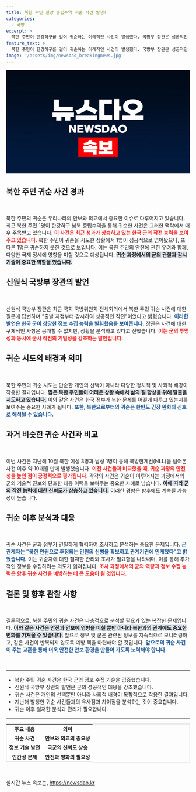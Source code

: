 ```yaml
---
title: 북한 주민 한강 중립수역 귀순 사건 발생!
categories:
  - 국방
excerpt: >
  북한 주민이 한강하구를 걸어 귀순하는 이례적인 사건이 발생했다. 국방부 장관은 성공적인 작전이라며 이 귀순을 유도한 감시에 대한 조사를 진행하고 있다고 밝혔다.
feature_text: >
  북한 주민이 한강하구를 걸어 귀순하는 이례적인 사건이 발생했다. 국방부 장관은 성공적인 작전이라며 이 귀순을 유도한 감시에 대한 조사를 진행하고 있다고 밝혔다.
image: '/assets/img/newsdao_breakingnews.jpg'
---
```


<p><img src="/assets/img/newsdao_breakingnews.jpg" alt="bookingtag 속보" /></p>

<h2 data-ke-size="size26">북한 주민 귀순 사건 경과</h2>

<p data-ke-size="size16">&nbsp;</p>

<p>북한 주민의 귀순은 우리나라의 안보와 외교에서 중요한 이슈로 다루어지고 있습니다. 최근 북한 주민 1명이 한강하구 남북 중립수역을 통해 귀순한 사건은 그러한 맥락에서 매우 주목받고 있습니다. <b><span style="color: #ee2323;">이 사건은 최근 성과가 상승하고 있는 한국 군의 작전 능력을 보여주고 있습니다.</span></b> 북한 주민이 귀순을 시도한 상황에서 1명이 성공적으로 넘어왔으나, 또 다른 1명은 귀순하지 못한 것으로 보입니다. 이는 북한 주민의 안전에 관한 우려와 함께, 다양한 국제 정세에 영향을 미칠 것으로 예상됩니다. <b><span style="background-color: #21538527;">귀순 과정에서의 군의 관찰과 감시 기술이 중요한 역할을 했습니다.</span></b> </p>

<h2 data-ke-size="size26">신원식 국방부 장관의 발언</h2>

<p data-ke-size="size16">&nbsp;</p>

<p>신원식 국방부 장관은 최근 국회 국방위원회 전체회의에서 북한 주민 귀순 사건에 대한 질문에 답변하며 "출발 지점부터 감시하여 성공적인 작전"이었다고 밝혔습니다. <b><span style="color: #1a5490;">이러한 발언은 한국 군이 상당한 정보 수집 능력을 발휘했음을 보여줍니다.</span></b> 장관은 사건에 대한 구체적인 사항은 공개할 수 없지만, 상황을 분석하고 있다고 전했습니다. <b><span style="color: #ee2323;">이는 군의 투명성과 동시에 군사 작전의 기밀성을 강조하는 발언입니다.</span></b> </p>

<h2 data-ke-size="size26">귀순 시도의 배경과 의미</h2>

<p data-ke-size="size16">&nbsp;</p>

<p>북한 주민의 귀순 시도는 단순한 개인의 선택이 아니라 다양한 정치적 및 사회적 배경이 작용한 결과입니다. <b><span style="background-color: #21538527;">많은 북한 주민들이 어려운 상황 속에서 삶의 질 향상을 위해 탈출을 시도하고 있습니다.</span></b> 이와 같은 사건은 한국 정부가 북한 문제를 어떻게 다루고 있는지를 보여주는 중요한 사례가 됩니다. <b><span style="color: #1a5490;">또한, 북한으로부터의 귀순은 한반도 긴장 완화의 신호로 해석될 수 있습니다.</span></b> </p>

<h2 data-ke-size="size26">과거 비슷한 귀순 사건과 비교</h2>

<p data-ke-size="size16">&nbsp;</p>

<p>이번 사건은 지난해 10월 북한 여성 3명과 남성 1명이 동해 북방한계선(NLL)을 넘어온 사건 이후 약 10개월 만에 발생했습니다. <b><span style="color: #ee2323;">이전 사건들과 비교했을 때, 귀순 과정의 안전성을 높인 점이 긍정적으로 평가됩니다.</span></b> 각각의 사건은 귀순이 이루어지는 과정에서의 군의 기술적 진보와 단호한 대응 이력을 보여주는 중요한 사례로 남습니다. <b><span style="background-color: #21538527;">이에 따라 군의 작전 능력에 대한 신뢰도가 상승하고 있습니다.</span></b> 이러한 경향은 향후에도 계속될 가능성이 높습니다. </p>

<h2 data-ke-size="size26">귀순 이후 분석과 대응</h2>

<p data-ke-size="size16">&nbsp;</p>

<p>귀순 사건은 군과 정부가 긴밀하게 협력하여 조사하고 분석하는 중요한 문제입니다. <b><span style="color: #1a5490;">군 관계자는 "북한 인원으로 추정되는 인원의 신병을 확보하고 관계기관에 인계했다"고 밝혔습니다.</span></b> 이는 귀순자에 대한 철저한 관리와 조사가 필요함을 나타내며, 이를 통해 추가적인 정보를 수집하려는 의도가 읽혀집니다. <b><span style="color: #ee2323;">조사 과정에서의 군의 역량과 정보 수집 능력은 향후 귀순 사건을 예방하는 데 큰 도움이 될 것입니다.</span></b> </p>

<h2 data-ke-size="size26">결론 및 향후 관찰 사항</h2>

<p data-ke-size="size16">&nbsp;</p>

<p>결론적으로, 북한 주민의 귀순 사건은 다층적으로 분석할 필요가 있는 복잡한 문제입니다. <b><span style="background-color: #21538527;">이와 같은 사건은 안전과 안보에 영향을 미칠 뿐만 아니라 북한과의 관계에도 중요한 변화를 가져올 수 있습니다.</span></b> 앞으로 정부 및 군은 관련된 정보를 지속적으로 모니터링하고, 같은 사건이 반복되지 않도록 예방 책을 마련해야 할 것입니다. <b><span style="color: #1a5490;">앞으로의 귀순 사건이 주는 교훈을 통해 더욱 안전한 안보 환경을 만들어 가도록 노력해야 합니다.</span></b> </p>

<p data-ke-size="size16">&nbsp;</p>

<hr style="border: 1px solid #ccc;"/>

<ul>
    <li>북한 주민 귀순 사건은 한국 군의 정보 수집 기술을 입증했습니다.</li>
    <li>신원식 국방부 장관의 발언은 군의 성공적인 대응을 강조했습니다.</li>
    <li>귀순 사건은 개인의 선택뿐만 아니라 사회적 배경이 복합적으로 작용한 결과입니다.</li>
    <li>지난해 발생한 귀순 사건들과의 유사점과 차이점을 분석하는 것이 중요합니다.</li>
    <li>귀순 이후 철저한 분석과 관리가 필요합니다.</li>
</ul>

<hr style="border: 1px solid #ccc;"/>

<table style="width: 100%; border-collapse: collapse; border: 1px solid #ccc;">
    <tr>
        <td style="text-align: center; height: 17px;"><b>주요 내용</b></td>
        <td style="text-align: center; height: 17px;"><b>의미</b></td>
    </tr>
    <tr>
        <td style="text-align: center; height: 17px;"><b>귀순 사건</b></td>
        <td style="text-align: center; height: 17px;"><b>안보와 외교의 중요성</b></td>
    </tr>
    <tr>
        <td style="text-align: center; height: 17px;"><b>정보 기술 발전</b></td>
        <td style="text-align: center; height: 17px;"><b>국군의 신뢰도 상승</b></td>
    </tr>
    <tr>
        <td style="text-align: center; height: 17px;"><b>인간성 문제</b></td>
        <td style="text-align: center; height: 17px;"><b>안전과 평화의 필요성</b></td>
    </tr>
</table>

<p data-ke-size="size16">&nbsp;</p>
실시간 뉴스 속보는, <a href="https://newsdao.kr" rel="dofollow">https://newsdao.kr</a>


